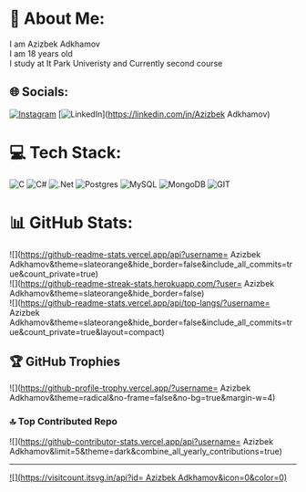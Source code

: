 # 💫 About Me:
I am Azizbek Adkhamov <br>I am 18 years old <br>I study at It Park Univeristy and Currently second course


## 🌐 Socials:
[![Instagram](https://img.shields.io/badge/Instagram-%23E4405F.svg?logo=Instagram&logoColor=white)](https://instagram.com/Adkhamovaz) [![LinkedIn](https://img.shields.io/badge/LinkedIn-%230077B5.svg?logo=linkedin&logoColor=white)](https://linkedin.com/in/Azizbek Adkhamov) 

# 💻 Tech Stack:
![C](https://img.shields.io/badge/c-%2300599C.svg?style=for-the-badge&logo=c&logoColor=white) ![C#](https://img.shields.io/badge/c%23-%23239120.svg?style=for-the-badge&logo=c-sharp&logoColor=white) ![.Net](https://img.shields.io/badge/.NET-5C2D91?style=for-the-badge&logo=.net&logoColor=white) ![Postgres](https://img.shields.io/badge/postgres-%23316192.svg?style=for-the-badge&logo=postgresql&logoColor=white) ![MySQL](https://img.shields.io/badge/mysql-%2300000f.svg?style=for-the-badge&logo=mysql&logoColor=white) ![MongoDB](https://img.shields.io/badge/MongoDB-%234ea94b.svg?style=for-the-badge&logo=mongodb&logoColor=white) ![GIT](https://img.shields.io/badge/Git-fc6d26?style=for-the-badge&logo=git&logoColor=white)
# 📊 GitHub Stats:
![](https://github-readme-stats.vercel.app/api?username= Azizbek Adkhamov&theme=slateorange&hide_border=false&include_all_commits=true&count_private=true)<br/>
![](https://github-readme-streak-stats.herokuapp.com/?user= Azizbek Adkhamov&theme=slateorange&hide_border=false)<br/>
![](https://github-readme-stats.vercel.app/api/top-langs/?username= Azizbek Adkhamov&theme=slateorange&hide_border=false&include_all_commits=true&count_private=true&layout=compact)

## 🏆 GitHub Trophies
![](https://github-profile-trophy.vercel.app/?username= Azizbek Adkhamov&theme=radical&no-frame=false&no-bg=true&margin-w=4)

### 🔝 Top Contributed Repo
![](https://github-contributor-stats.vercel.app/api?username= Azizbek Adkhamov&limit=5&theme=dark&combine_all_yearly_contributions=true)

---
[![](https://visitcount.itsvg.in/api?id= Azizbek Adkhamov&icon=0&color=0)](https://visitcount.itsvg.in)

<!-- Proudly created with GPRM ( https://gprm.itsvg.in ) -->
